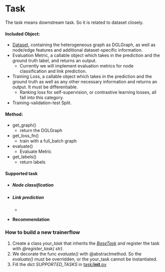 # Task

The task means downstream task. So it is related to dataset closely.

#### Included Object:

- [Dataset](../dataset/#Dataset), containing the heterogeneous graph as DGLGraph, as well as node/edge features and
  additional dataset-specific information.
- Evaluation Metric, a callable object which takes in the prediction and the ground truth label, and returns an output.
    - Currently we will implement evaluation metrics for node classification and link prediction.
- Training Loss, a callable object which takes in the prediction and the ground truth as well as any other necessary
  information and returns an output. It must be differentiable.
    - Ranking loss for self-supervision, or contrastive learning losses, all fall into this category.
- Training-validation-test Split.

#### Method:

- get_graph()
    - return the DGLGraph
- get_loss_fn()
    - train with a full_batch graph
- evaluate()
    - Evaluate Metric
- get_labels()
    - return labels

#### Supported task

- ##### Node classification

- ##### Link prediction

    -

- **Recommendation**

### How to build a new trainerflow

1. Create a class *your_task* that inherits the [*BaseTask*](./base_task.py) and register the task with *@register_task(
   str)*.
2. We decorate the func *evaluate()* with @abstractmethod. So the *evaluate()* must be overridden, or the your_task
   cannot be instantiated.
4. Fill the dict *SUPPORTED_TASKS* in [task/__init__.py](./__init__.py)

